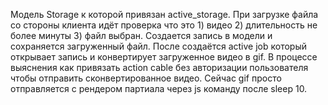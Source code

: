 Модель Storage к которой привязан active_storage.
При загрузке файла со стороны клиента идёт проверка что это 1) видео 2) длительность не более минуты 3) файл выбран.
Создается запись в модели и сохраняется загруженный файл. После создаётся active job который открывает запись и конвертирует загруженное видео в gif. В процессе выяснения как привязать action cable без авторизации пользователя чтобы отправить сконвертированное видео. Сейчас gif просто отправляется с рендером партиала через js команду после sleep 10.
